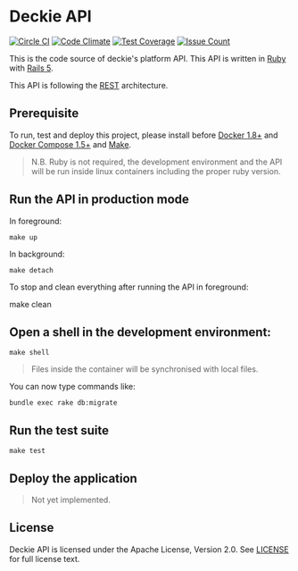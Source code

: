 # Deckie API
[![Circle CI](https://circleci.com/gh/foliea/deckie-api.svg?style=svg&circle-token=b3609c7f157c2a1dee147f9a26674685bd01e651)](https://circleci.com/gh/foliea/deckie-api)
[![Code Climate](https://codeclimate.com/repos/56952273300abe0069003150/badges/eaf4748164208d70e374/gpa.svg)](https://codeclimate.com/repos/56952273300abe0069003150/feed)
[![Test Coverage](https://codeclimate.com/repos/56952273300abe0069003150/badges/eaf4748164208d70e374/coverage.svg)](https://codeclimate.com/repos/56952273300abe0069003150/coverage)
[![Issue Count](https://codeclimate.com/repos/56952273300abe0069003150/badges/eaf4748164208d70e374/issue_count.svg)](https://codeclimate.com/repos/56952273300abe0069003150/feed)

This is the code source of deckie's platform API. This API is written in
[Ruby](https://www.ruby-lang.org) with [Rails 5](http://rubyonrails.org/).

This API is following the [REST](https://en.wikipedia.org/wiki/Representational_state_transfer) architecture.

## Prerequisite

To run, test and deploy this project, please install before
[Docker 1.8+](https://www.docker.com/) and
[Docker Compose 1.5+](https://docs.docker.com/compose/) and
[Make](https://www.gnu.org/software/make/).

> N.B. Ruby is not required, the development environment and the API will be
run inside linux containers including the proper ruby version.

## Run the API in production mode

In foreground:

    make up

In background:

    make detach

To stop and clean everything after running the API in foreground:

  make clean

## Open a shell in the development environment:

    make shell

> Files inside the container will be synchronised with local files.

You can now type commands like:

    bundle exec rake db:migrate

## Run the test suite

    make test

## Deploy the application

> Not yet implemented.

## License

Deckie API is licensed under the Apache License, Version 2.0. See
[LICENSE](LICENSE) for full license text.
